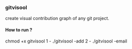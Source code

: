 ### gitvisool
create visual contribution graph of any git project.
#### How to run ?
chmod +x gitvisool
1 - ./gitvisool -add <folder>
2 - ./gitvisool -email <your-email>
